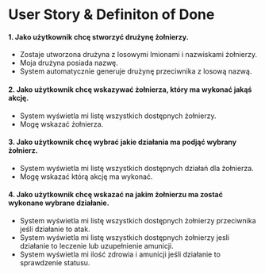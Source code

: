 # User Story & Definiton of Done
#### 1. Jako użytkownik chcę stworzyć drużynę żołnierzy.
- Zostaje utworzona drużyna z losowymi Imionami i nazwiskami żołnierzy.
- Moja drużyna posiada nazwę.
- System automatycznie generuje drużynę przeciwnika z losową nazwą.

#### 2. Jako użytkownik chcę wskazywać żołnierza, który ma wykonać jakąś akcję.
- System wyświetla mi listę wszystkich dostępnych żołnierzy.
- Mogę wskazać żołnierza.
    
#### 3. Jako użytkownik chcę wybrać jakie działania ma podjąć wybrany żołnierz.
- System wyświetla mi listę wszystkich dostępnych działań dla żołnierza.
- Mogę wskazać którą akcję ma wykonać.
    
#### 4. Jako użytkownik chcę wskazać na jakim żołnierzu ma zostać wykonane wybrane działanie.
- System wyświetla mi listę wszystkich dostępnych żołnierzy przeciwnika jeśli działanie to atak.
- System wyświetla mi listę wszystkich dostępnych żołnierzy jesli działanie to leczenie lub uzupełnienie amunicji.
- System wyświetla mi ilość zdrowia i amunicji jeśli działanie to sprawdzenie statusu.
